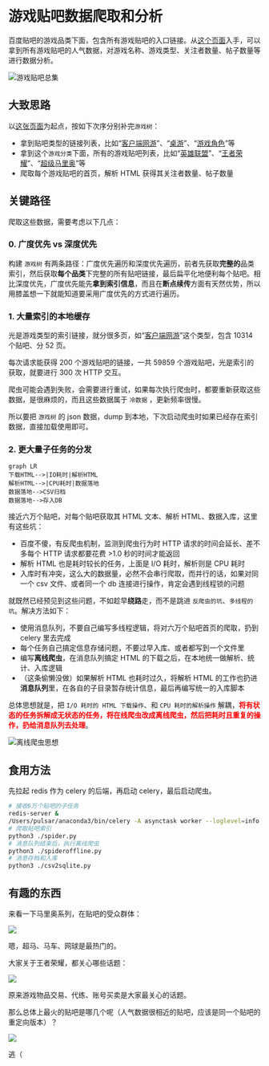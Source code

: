# 游戏贴吧数据爬取和分析

百度贴吧的游戏品类下面，包含所有游戏贴吧的入口链接。从[这个页面](http://tieba.baidu.com/f/fdir?fd=%D3%CE%CF%B7&sd=%B5%E7%D7%D3%BE%BA%BC%BC%BC%B0%D1%A1%CA%D6)入手，可以拿到所有游戏贴吧的人气数据，对游戏名称、游戏类型、关注者数量、帖子数量等进行数据分析。

![游戏贴吧总集](https://ws4.sinaimg.cn/large/006tKfTcgy1g14pbtoy21j30ma0c3q5j.jpg)

## 大致思路

以[这张页面](http://tieba.baidu.com/f/fdir?fd=%D3%CE%CF%B7&sd=%B5%E7%D7%D3%BE%BA%BC%BC%BC%B0%D1%A1%CA%D6)为起点，按如下次序分别补完`游戏树`：

- 拿到贴吧类型的链接列表，比如“[客户端网游](http://tieba.baidu.com/f/fdir?fd=%D3%CE%CF%B7&sd=%BF%CD%BB%A7%B6%CB%CD%F8%D3%CE)”、“[桌游](http://tieba.baidu.com/f/fdir?fd=%D3%CE%CF%B7&sd=%D7%C0%D3%CE)”、“[游戏角色](http://tieba.baidu.com/f/fdir?fd=%D3%CE%CF%B7&sd=%D3%CE%CF%B7%BD%C7%C9%AB)”等
- 拿到这个`游戏分类`下面，所有的游戏贴吧列表，比如“[英雄联盟](https://tieba.baidu.com/f?kw=%E8%8B%B1%E9%9B%84%E8%81%94%E7%9B%9F&ie=utf-8)”、“[王者荣耀](https://tieba.baidu.com/f?kw=%E7%8E%8B%E8%80%85%E8%8D%A3%E8%80%80&ie=utf-8)”、“[超级马里奥](https://tieba.baidu.com/f?kw=%E8%B6%85%E7%BA%A7%E9%A9%AC%E9%87%8C%E5%A5%A5&ie=utf-8)”等
- 爬取每个游戏贴吧的首页，解析 HTML 获得其关注者数量、帖子数量

## 关键路径

爬取这些数据，需要考虑以下几点：

### 0. 广度优先 vs 深度优先

构建 `游戏树` 有两条路径：广度优先遍历和深度优先遍历，前者先获取**完整的**品类索引，然后获取**每个品类**下完整的所有贴吧链接，最后扁平化地便利每个贴吧。相比深度优先，广度优先能先**拿到索引信息**，而且在**断点续传**方面有天然优势，所以用膝盖想一下就能知道要采用广度优先的方式进行遍历。

### 1. 大量索引的本地缓存

光是游戏类型的索引链接，就分很多页，如“[客户端网游](http://tieba.baidu.com/f/fdir?fd=%D3%CE%CF%B7&sd=%BF%CD%BB%A7%B6%CB%CD%F8%D3%CE)”这个类型，包含 10314 个贴吧、分 52 页。

每次请求能获得 200 个游戏贴吧的链接，一共 59859 个游戏贴吧，光是索引的获取，就要进行 300 次 HTTP 交互。

爬虫可能会遇到失败，会需要进行重试，如果每次执行爬虫时，都要重新获取这些数据，是很麻烦的，而且这些数据属于 `冷数据` ，更新频率很慢。

所以要把 `游戏树` 的 json 数据，dump 到本地，下次启动爬虫时如果已经存在索引数据，直接加载使用即可。

### 2. 更大量子任务的分发

```mermaid
graph LR
下载HTML-->|IO耗时|解析HTML
解析HTML-->|CPU耗时|数据落地
数据落地-->CSV归档
数据落地-->存入DB
```



接近六万个贴吧，对每个贴吧获取其 HTML 文本、解析 HTML、数据入库，这里有这些坑：

- 百度不傻，有反爬虫机制，监测到爬虫行为时 HTTP 请求的时间会延长、差不多每个 HTTP 请求都要花费 >1.0 秒的时间才能返回
- 解析 HTML 也是耗时较长的任务，上面是 I/O 耗时，解析则是 CPU 耗时
- 入库时有冲突，这么大的数据量，必然不会串行爬取，而并行的话，如果对同一个 csv 文件、或者同一个 db 连接进行操作，肯定会遇到线程锁的问题

就既然已经预见到这些问题，不如趁早**绕路**走，而不是跳进 `反爬虫的坑`、`多线程的坑`。解决方法如下：

- 使用消息队列，不要自己编写多线程逻辑，将对六万个贴吧首页的爬取，扔到 celery 里去完成
- 每个任务自己搞定信息存储问题，不要过早入库、或者都写到一个文件里
- 编写**离线爬虫**，在消息队列搞定 HTML 的下载之后，在本地统一做解析、统计、入库逻辑
- （这条偷懒没做）如果解析 HTML 也耗时过久，将解析 HTML 的工作也扔进**消息队列**里，在各自的子目录暂存统计信息，最后再编写统一的入库脚本

总体思想就是，把 `I/O 耗时的 HTML 下载操作`、和 `CPU 耗时的解析操作` 解耦，<font color="red">**将有状态的任务拆解成无状态的任务，将在线爬虫改成离线爬虫，然后把耗时且重复的操作，扔给消息队列去处理**</font>。


![离线爬虫思想](https://ws3.sinaimg.cn/large/006tKfTcgy1g14p593zi0j30gj08qq5i.jpg)

## 食用方法

先拉起 redis 作为 celery 的后端，再启动 celery，最后启动爬虫。

```bash
# 接收6万个贴吧的子任务
redis-server &
/Users/pulsar/anaconda3/bin/celery -A asynctask worker --loglevel=info
# 爬取贴吧索引
python3 ./spider.py
# 消息队列结束后，执行离线爬虫
python3 ./spideroffline.py
# 消息存档和入库
python3 ./csv2sqlite.py
```

## 有趣的东西

来看一下马里奥系列，在贴吧的受众群体：

![](https://ws4.sinaimg.cn/large/006tKfTcgy1g14qz492pyj30ls0n00x3.jpg)

嗯，超马、马车、网球是最热门的。

大家关于王者荣耀，都关心哪些话题：

![](https://ws4.sinaimg.cn/large/006tKfTcgy1g14qzurp1bj30qb0ly792.jpg)

原来游戏物品交易、代练、账号买卖是大家最关心的话题。

那么总体上最火的贴吧是哪几个呢（人气数据很相近的贴吧，应该是同一个贴吧的重定向版本）？

![](https://ws1.sinaimg.cn/large/006tKfTcgy1g14r40a91kj30ca0d5jsz.jpg)

逃（